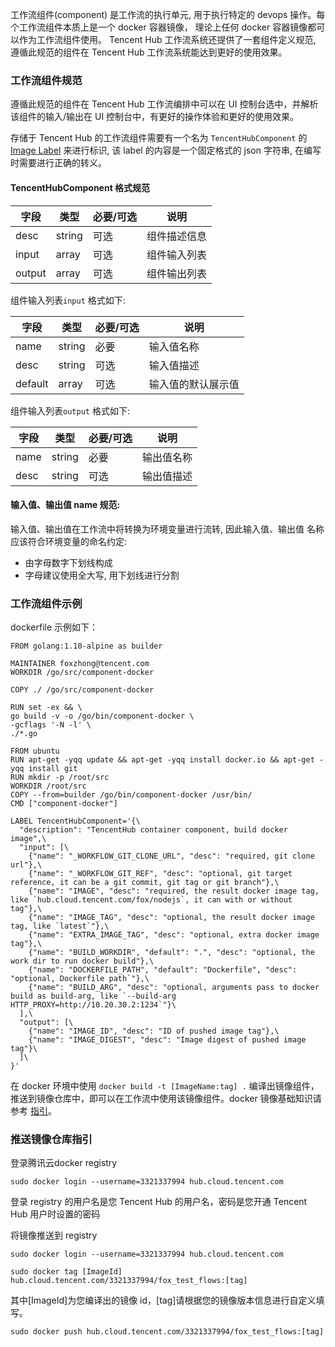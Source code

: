 工作流组件(component) 是工作流的执行单元, 用于执行特定的 devops 操作。每个工作流组件本质上是一个 docker 容器镜像， 理论上任何 docker 容器镜像都可以作为工作流组件使用。 Tencent Hub 工作流系统还提供了一套组件定义规范, 遵循此规范的组件在 Tencent Hub 工作流系统能达到更好的使用效果。

### 工作流组件规范
遵循此规范的组件在 Tencent Hub 工作流编排中可以在 UI 控制台选中，并解析该组件的输入/输出在 UI 控制台中，有更好的操作体验和更好的使用效果。   

存储于 Tencent Hub 的工作流组件需要有一个名为 `TencentHubComponent` 的 [Image Label](https://docs.docker.com/engine/reference/builder/#label) 来进行标识, 该 label 的内容是一个固定格式的 json 字符串, 在编写时需要进行正确的转义。


#### TencentHubComponent 格式规范

| 字段        | 类型   | 必要/可选 | 说明         |
|-------------|--------|-----------|--------------|
| desc        | string | 可选      | 组件描述信息 |
| input       | array  | 可选      | 组件输入列表 |
| output      | array  | 可选      | 组件输出列表 |

组件输入列表`input` 格式如下:

| 字段    | 类型   | 必要/可选 | 说明               |
|---------|--------|-----------|--------------------|
| name    | string | 必要      | 输入值名称         |
| desc    | string | 可选      | 输入值描述         |
| default | array  | 可选      | 输入值的默认展示值 |

组件输入列表`output` 格式如下:

| 字段    | 类型   | 必要/可选 | 说明               |
|---------|--------|-----------|--------------------|
| name    | string | 必要      | 输出值名称         |
| desc    | string | 可选      | 输出值描述         |


#### 输入值、输出值 name 规范:

 输入值、输出值在工作流中将转换为环境变量进行流转, 因此输入值、输出值 名称应该符合环境变量的命名约定:
 
- 由字母数字下划线构成
- 字母建议使用全大写, 用下划线进行分割

 
 
### 工作流组件示例

dockerfile 示例如下：

```
FROM golang:1.10-alpine as builder

MAINTAINER foxzhong@tencent.com
WORKDIR /go/src/component-docker

COPY ./ /go/src/component-docker

RUN set -ex && \
go build -v -o /go/bin/component-docker \
-gcflags '-N -l' \
./*.go

FROM ubuntu
RUN apt-get -yqq update && apt-get -yqq install docker.io && apt-get -yqq install git
RUN mkdir -p /root/src
WORKDIR /root/src
COPY --from=builder /go/bin/component-docker /usr/bin/
CMD ["component-docker"]

LABEL TencentHubComponent='{\
  "description": "TencentHub container component, build docker image",\
  "input": [\
    {"name": "_WORKFLOW_GIT_CLONE_URL", "desc": "required, git clone url"},\
    {"name": "_WORKFLOW_GIT_REF", "desc": "optional, git target reference, it can be a git commit, git tag or git branch"},\
    {"name": "IMAGE", "desc": "required, the result docker image tag, like `hub.cloud.tencent.com/fox/nodejs`, it can with or without tag"},\
    {"name": "IMAGE_TAG", "desc": "optional, the result docker image tag, like `latest`"},\
    {"name": "EXTRA_IMAGE_TAG", "desc": "optional, extra docker image tag"},\
    {"name": "BUILD_WORKDIR", "default": ".", "desc": "optional, the work dir to run docker build"},\
    {"name": "DOCKERFILE_PATH", "default": "Dockerfile", "desc": "optional, Dockerfile path`"},\
    {"name": "BUILD_ARG", "desc": "optional, arguments pass to docker build as build-arg, like `--build-arg HTTP_PROXY=http://10.20.30.2:1234`"}\
  ],\
  "output": [\
    {"name": "IMAGE_ID", "desc": "ID of pushed image tag"},\
    {"name": "IMAGE_DIGEST", "desc": "Image digest of pushed image tag"}\
  ]\
}'
```

在 docker 环境中使用
```docker build -t [ImageName:tag] .```
编译出镜像组件，推送到镜像仓库中，即可以在工作流中使用该镜像组件。docker 镜像基础知识请参考 [指引](https://docs.docker.com/engine/reference/builder/#usage)。


### 推送镜像仓库指引
登录腾讯云docker registry
```
sudo docker login --username=3321337994 hub.cloud.tencent.com
```

登录 registry 的用户名是您 Tencent Hub 的用户名，密码是您开通 Tencent Hub 用户时设置的密码


将镜像推送到 registry

```
sudo docker login --username=3321337994 hub.cloud.tencent.com
```

```
sudo docker tag [ImageId] hub.cloud.tencent.com/3321337994/fox_test_flows:[tag]
```

其中[ImageId]为您编译出的镜像 id，[tag]请根据您的镜像版本信息进行自定义填写。
```
sudo docker push hub.cloud.tencent.com/3321337994/fox_test_flows:[tag]
```
